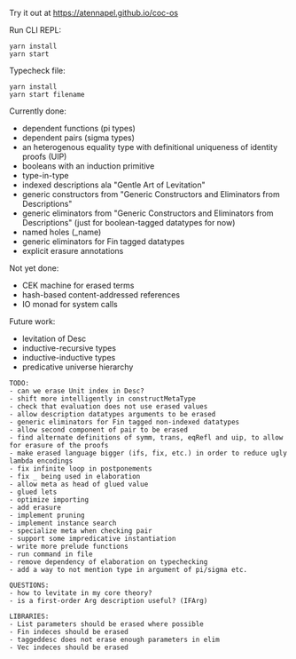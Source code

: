 Try it out at https://atennapel.github.io/coc-os

Run CLI REPL:
```
yarn install
yarn start
```

Typecheck file:
```
yarn install
yarn start filename
```

Currently done:
- dependent functions (pi types)
- dependent pairs (sigma types)
- an heterogenous equality type with definitional uniqueness of identity proofs (UIP)
- booleans with an induction primitive
- type-in-type
- indexed descriptions ala "Gentle Art of Levitation"
- generic constructors from "Generic Constructors and Eliminators from Descriptions"
- generic eliminators from "Generic Constructors and Eliminators from Descriptions" (just for boolean-tagged datatypes for now)
- named holes (_name)
- generic eliminators for Fin tagged datatypes
- explicit erasure annotations

Not yet done:
- CEK machine for erased terms
- hash-based content-addressed references
- IO monad for system calls

Future work:
- levitation of Desc
- inductive-recursive types
- inductive-inductive types
- predicative universe hierarchy

```
TODO:
- can we erase Unit index in Desc?
- shift more intelligently in constructMetaType
- check that evaluation does not use erased values
- allow description datatypes arguments to be erased
- generic eliminators for Fin tagged non-indexed datatypes
- allow second component of pair to be erased
- find alternate definitions of symm, trans, eqRefl and uip, to allow for erasure of the proofs
- make erased language bigger (ifs, fix, etc.) in order to reduce ugly lambda encodings
- fix infinite loop in postponements
- fix _ being used in elaboration
- allow meta as head of glued value
- glued lets
- optimize importing
- add erasure
- implement pruning
- implement instance search
- specialize meta when checking pair
- support some impredicative instantiation
- write more prelude functions
- run command in file
- remove dependency of elaboration on typechecking
- add a way to not mention type in argument of pi/sigma etc.

QUESTIONS:
- how to levitate in my core theory?
- is a first-order Arg description useful? (IFArg)

LIBRARIES:
- List parameters should be erased where possible
- Fin indeces should be erased
- taggeddesc does not erase enough parameters in elim
- Vec indeces should be erased
```
